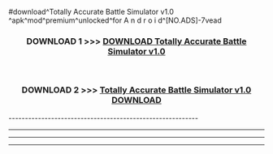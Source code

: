 #download^Totally Accurate Battle Simulator v1.0 ^apk^mod^premium^unlocked^for A n d r o i d^[NO.ADS]-7vead



<div align="center">

<h3>DOWNLOAD 1 >>> <a href="https://runaway1.web.app/?sq=Totally Accurate Battle Simulator v1.0 ">DOWNLOAD Totally Accurate Battle Simulator v1.0 </a></h3><br>

<h3>DOWNLOAD 2 >>> <a href="https://runaway1.web.app/?sq=Totally Accurate Battle Simulator v1.0 ">Totally Accurate Battle Simulator v1.0  DOWNLOAD </a></h3>

</div>
----------------------------------------------------------

----------------------------------------------------------

----------------------------------------------------------

----------------------------------------------------------



